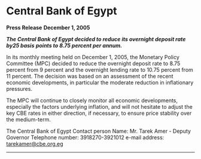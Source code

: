 # Central Bank of Egypt

**Press Release**
**December 1, 2005**

**_The Central Bank of Egypt decided to reduce its overnight deposit rate by25 basis_**
**_points to 8.75 percent per annum._**

In its monthly meeting held on December 1, 2005, the Monetary Policy Committee
(MPC) decided to reduce the overnight deposit rate to 8.75 percent from 9 percent and
the overnight lending rate to 10.75 percent from 11 percent. The decision was based on
an assessment of the recent economic developments, in particular the moderate reduction
in inflationary pressures.

The MPC will continue to closely monitor all economic developments, especially the
factors underlying inflation, and will not hesitate to adjust the key CBE rates in either
direction, if necessary, to ensure price stability over the medium-term.

The Central Bank of Egypt
Contact person
Name: Mr. Tarek Amer - Deputy Governor
Telephone number: 3918270-3921012
e-mail address: tarekamer@cbe.org.eg


-----

